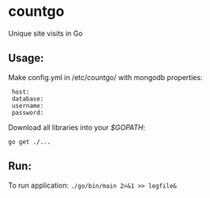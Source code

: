# countgo
Unique site visits in Go

## Usage:

Make config.yml in /etc/countgo/ with mongodb properties:
```
 host:
 database: 
 username:
 password: 
```

Download all libraries into your _$GOPATH_:

`go get ./...`

## Run:

To run application: `./go/bin/main 2>&1 >> logfile&`
